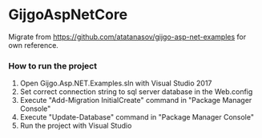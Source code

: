 # GijgoAspNetCore

Migrate from https://github.com/atatanasov/gijgo-asp-net-examples
for own reference.

### How to run the project

1. Open Gijgo.Asp.NET.Examples.sln with Visual Studio 2017
2. Set correct connection string to sql server database in the Web.config
3. Execute "Add-Migration InitialCreate" command in "Package Manager Console"
4. Execute "Update-Database" command in "Package Manager Console"
5. Run the project with Visual Studio
